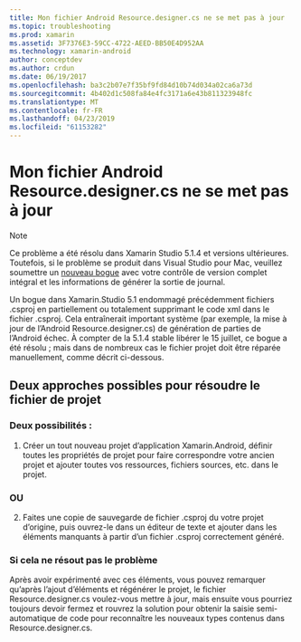 ```yaml
---
title: Mon fichier Android Resource.designer.cs ne se met pas à jour
ms.topic: troubleshooting
ms.prod: xamarin
ms.assetid: 3F7376E3-59CC-4722-AEED-BB50E4D952AA
ms.technology: xamarin-android
author: conceptdev
ms.author: crdun
ms.date: 06/19/2017
ms.openlocfilehash: ba3c2b07e7f35bf9fd84d10b74d034a02ca6a73d
ms.sourcegitcommit: 4b402d1c508fa84e4fc3171a6e43b811323948fc
ms.translationtype: MT
ms.contentlocale: fr-FR
ms.lasthandoff: 04/23/2019
ms.locfileid: "61153282"
---
```

# <a name="my-android-resourcedesignercs-file-will-not-update"></a>Mon fichier Android Resource.designer.cs ne se met pas à jour

> [!NOTE]
> Ce problème a été résolu dans Xamarin Studio 5.1.4 et versions ultérieures. Toutefois, si le problème se produit dans Visual Studio pour Mac, veuillez soumettre un [nouveau bogue](~/cross-platform/troubleshooting/questions/howto-file-bug.md) avec votre contrôle de version complet intégral et les informations de générer la sortie de journal.

Un bogue dans Xamarin.Studio 5.1 endommagé précédemment fichiers .csproj en partiellement ou totalement supprimant le code xml dans le fichier .csproj. Cela entraînerait important système (par exemple, la mise à jour de l’Android Resource.designer.cs) de génération de parties de l’Android échec. À compter de la 5.1.4 stable libérer le 15 juillet, ce bogue a été résolu ; mais dans de nombreux cas le fichier projet doit être réparée manuellement, comme décrit ci-dessous.


## <a name="two-possible-approaches-to-fixing-up-the-project-file"></a>Deux approches possibles pour résoudre le fichier de projet

### <a name="either"></a>Deux possibilités :

1) Créer un tout nouveau projet d’application Xamarin.Android, définir toutes les propriétés de projet pour faire correspondre votre ancien projet et ajouter toutes vos ressources, fichiers sources, etc. dans le projet.

### <a name="or"></a>OU

2) Faites une copie de sauvegarde de fichier .csproj du votre projet d’origine, puis ouvrez-le dans un éditeur de texte et ajouter dans les éléments manquants à partir d’un fichier .csproj correctement généré.

### <a name="if-this-does-not-solve-the-problem"></a>Si cela ne résout pas le problème

Après avoir expérimenté avec ces éléments, vous pouvez remarquer qu’après l’ajout d’éléments et régénérer le projet, le fichier Resource.designer.cs voulez-vous mettre à jour, mais ensuite vous pourriez toujours devoir fermez et rouvrez la solution pour obtenir la saisie semi-automatique de code pour reconnaître les nouveaux types contenus dans Resource.designer.cs. 
